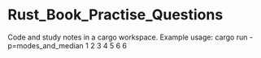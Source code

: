 # Rust_Book_Practise_Questions
  Code and study notes in a cargo workspace. Example usage: cargo run -p=modes_and_median 1 2 3 4 5 6 6

